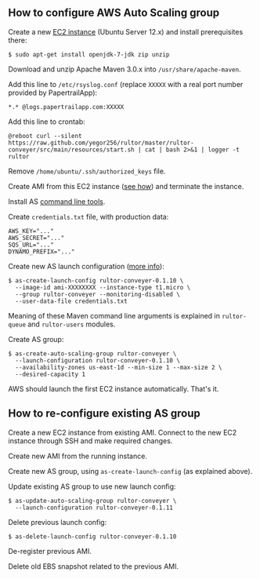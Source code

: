 ## How to configure AWS Auto Scaling group

Create a new [EC2 instance](http://aws.amazon.com/ec2/)
(Ubuntu Server 12.x) and install prerequisites there:

```
$ sudo apt-get install openjdk-7-jdk zip unzip
```

Download and unzip Apache Maven 3.0.x into `/usr/share/apache-maven`.

Add this line to `/etc/rsyslog.conf` (replace `XXXXX` with a real port
number provided by PapertrailApp):

```
*.* @logs.papertrailapp.com:XXXXX
```

Add this line to crontab:

```
@reboot curl --silent https://raw.github.com/yegor256/rultor/master/rultor-conveyer/src/main/resources/start.sh | cat | bash 2>&1 | logger -t rultor
```

Remove `/home/ubuntu/.ssh/authorized_keys` file.

Create AMI from this EC2 instance
([see how](http://docs.aws.amazon.com/AWSToolkitVS/latest/UserGuide/tkv-create-ami-from-instance.html))
and terminate the instance.

Install AS [command line tools](http://aws.amazon.com/developertools/2535).

Create `credentials.txt` file, with production data:

```
AWS_KEY="..."
AWS_SECRET="..."
SQS_URL="..."
DYNAMO_PREFIX="..."
```

Create new AS launch configuration ([more info](http://docs.aws.amazon.com/AutoScaling/latest/DeveloperGuide/US_BasicSetup.html)):

```
$ as-create-launch-config rultor-conveyer-0.1.10 \
  --image-id ami-XXXXXXXX --instance-type t1.micro \
  --group rultor-conveyer --monitoring-disabled \
  --user-data-file credentials.txt
```

Meaning of these Maven command line arguments is explained in
`rultor-queue` and `rultor-users` modules.

Create AS group:

```
$ as-create-auto-scaling-group rultor-conveyer \
  --launch-configuration rultor-conveyer-0.1.10 \
  --availability-zones us-east-1d --min-size 1 --max-size 2 \
  --desired-capacity 1
```

AWS should launch the first EC2 instance automatically. That's it.

## How to re-configure existing AS group

Create a new EC2 instance from existing AMI. Connect to the new EC2 instance
through SSH and make required changes.

Create new AMI from the running instance.

Create new AS group, using `as-create-launch-config` (as explained above).

Update existing AS group to use new launch config:

```
$ as-update-auto-scaling-group rultor-conveyer \
  --launch-configuration rultor-conveyer-0.1.11
```

Delete previous launch config:

```
$ as-delete-launch-config rultor-conveyer-0.1.10
```

De-register previous AMI.

Delete old EBS snapshot related to the previous AMI.


